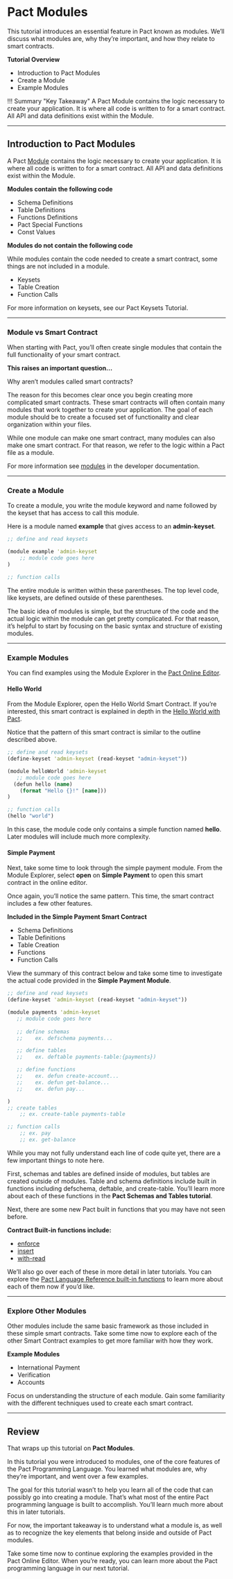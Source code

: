 # Pact Modules

This tutorial introduces an essential feature in Pact known as modules. We’ll discuss what modules are, why they’re important, and how they relate to smart contracts.

**Tutorial Overview**

* Introduction to Pact Modules
* Create a Module
* Example Modules

!!! Summary "Key Takeaway"
      A Pact Module contains the logic necessary to create your application. It is where all code is written to for a smart contract. All API and data definitions exist within the Module. 
___

## **Introduction to Pact Modules**

A Pact <a href="https://pact-language.readthedocs.io/en/latest/pact-reference.html#module-declaration" target="_blank">Module</a> contains the logic necessary to create your application. It is where all code is written to for a smart contract. All API and data definitions exist within the Module. 

**Modules contain the following code**

* Schema Definitions
* Table Definitions
* Functions Definitions
* Pact Special Functions
* Const Values

**Modules do not contain the following code**

While modules contain the code needed to create a smart contract, some things are not included in a module. 

* Keysets
* Table Creation
* Function Calls

For more information on keysets, see our Pact Keysets Tutorial.

___

### **Module vs Smart Contract**

When starting with Pact, you’ll often create single modules that contain the full functionality of your smart contract. 

**This raises an important question...**

Why aren’t modules called smart contracts?

The reason for this becomes clear once you begin creating more complicated smart contracts. These smart contracts will often contain many modules that work together to create your application. The goal of each module should be to create a focused set of functionality and clear organization within your files.

While one module can make one smart contract, many modules can also make one smart contract. For that reason, we refer to the logic within a Pact file as a module. 

For more information see <a href="https://pact-language.readthedocs.io/en/latest/pact-reference.html#module-declaration" target="_blank">modules</a> in the developer documentation.

___

### **Create a Module**

To create a module, you write the module keyword and name followed by the keyset that has access to call this module. 

Here is a module named **example** that gives access to an **admin-keyset**.

``` clojure
;; define and read keysets

(module example 'admin-keyset
    ;; module code goes here
)

;; function calls

```

The entire module is written within these parentheses. The top level code, like keysets, are defined outside of these parentheses. 

The basic idea of modules is simple, but the structure of the code and the actual logic within the module can get pretty complicated. For that reason, it’s helpful to start by focusing on the basic syntax and structure of existing modules. 

___


### **Example Modules**

You can find examples using the Module Explorer in the <a href="https://pact.kadena.io/" target="_blank">Pact Online Editor</a>.




#### **Hello World**

From the Module Explorer, open the Hello World Smart Contract. If you’re interested, this smart contract is explained in depth in the <a href="https://pactlang.org/beginner/hello-world-with-pact/" target="_blank">Hello World with Pact</a>.


Notice that the pattern of this smart contract is similar to the outline described above.

``` clojure
;; define and read keysets
(define-keyset 'admin-keyset (read-keyset "admin-keyset"))

(module helloWorld 'admin-keyset
   ;; module code goes here
  (defun hello (name)
    (format "Hello {}!" [name]))
)

;; function calls
(hello "world")

```

In this case, the module code only contains a simple function named **hello**. Later modules will include much more complexity.

#### **Simple Payment**

Next, take some time to look through the simple payment module. From the Module Explorer, select **open** on **Simple Payment** to open this smart contract in the online editor.

Once again, you’ll notice the same pattern. This time, the smart contract includes a few other features. 

**Included in the Simple Payment Smart Contract**

* Schema Definitions
* Table Definitions
* Table Creation
* Functions
* Function Calls

View the summary of this contract below and take some time to investigate the actual code provided in the **Simple Payment Module**.

``` clojure
;; define and read keysets
(define-keyset 'admin-keyset (read-keyset "admin-keyset"))

(module payments 'admin-keyset
   ;; module code goes here
 
   ;; define schemas
   ;;    ex. defschema payments...

   ;; define tables
   ;;    ex. deftable payments-table:{payments})

   ;; define functions
   ;;    ex. defun create-account...
   ;;    ex. defun get-balance...
   ;;    ex. defun pay...

)
;; create tables
    ;; ex. create-table payments-table

;; function calls
    ;; ex. pay
    ;; ex. get-balance
```

While you may not fully understand each line of code quite yet, there are a few important things to note here.

First, schemas and tables are defined inside of modules, but tables are created outside of modules. Table and schema definitions include built in functions including defschema, deftable, and create-table. You’ll learn more about each of these functions in the **Pact Schemas and Tables tutorial**.

Next, there are some new Pact built in functions that you may have not seen before. 

**Contract Built-in functions include:**

* <a href="https://pact-language.readthedocs.io/en/latest/pact-functions.html#enforce" target="_blank">enforce</a>
* <a href="https://pact-language.readthedocs.io/en/latest/pact-functions.html#insert" target="_blank">insert</a>
* <a href="https://pact-language.readthedocs.io/en/latest/pact-functions.html#with-read" target="_blank">with-read</a>


We’ll also go over each of these in more detail in later tutorials. You can explore the <a href="https://pact-language.readthedocs.io/en/latest/pact-functions.html" target="_blank">Pact Language Reference built-in functions</a> to learn more about each of them now if you’d like. 

___

### **Explore Other Modules**
Other modules include the same basic framework as those included in these simple smart contracts. Take some time now to explore each of the other Smart Contract examples to get more familiar with how they work. 

**Example Modules**

* International Payment
* Verification
* Accounts

Focus on understanding the structure of each module. Gain some familiarity with the different techniques used to create each smart contract.

___

## **Review**
That wraps up this tutorial on **Pact Modules**.

In this tutorial you were introduced to modules, one of the core features of the Pact Programming Language. You learned what modules are, why they’re important, and went over a few examples.

The goal for this tutorial wasn’t to help you learn all of the code that can possibly go into creating a module. That’s what most of the entire Pact programming language is built to accomplish. You’ll learn much more about this in later tutorials.

For now, the important takeaway is to understand what a module is, as well as to recognize the key elements that belong inside and outside of Pact modules. 

Take some time now to continue exploring the examples provided in the Pact Online Editor. When you’re ready, you can learn more about the Pact programming language in our next tutorial.


